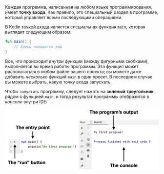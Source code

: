 Каждая программа, написанная на любом языке программирования, имеет **точку входа**. Как правило, это специальный раздел в программе, который управляет всеми последующими операциями.

В Kotlin [точкой входа](https://kotlinlang.org/docs/basic-syntax.html#program-entry-point) является специальная функция `main`, которая выглядит следующим образом:
```kotlin
fun main() {
    // Здесь находится код
}
```

Все, что происходит _внутри_ функции (между фигурными скобками), выполняется во время работы программы. Эта функция может располагаться в _любом_ файле вашего проекта; вы можете даже добавить _несколько_ функций `main` в один проект. В последнем случае вы можете выбрать, какую точку входа запускать.

Чтобы `запустить` программу, следует нажать на **зелёный треугольник** рядом с функцией `main`, и тогда результат программы отобразится в _консоле_ внутри IDE:

![Точка входа программы и консоль](../../utils/src/main/resources/images/part1/first.date/entry_point.png "Точка входа программы и консоль")